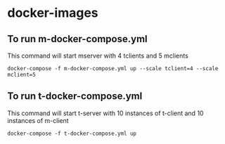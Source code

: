 # docker-images

## To run m-docker-compose.yml
This command will start mserver with 4 tclients and 5 mclients
```
docker-compose -f m-docker-compose.yml up --scale tclient=4 --scale mclient=5
```
## To run t-docker-compose.yml
This command will start t-server with 10 instances of t-client and 10 instances of m-client
```
docker-compose -f t-docker-compose.yml up
```